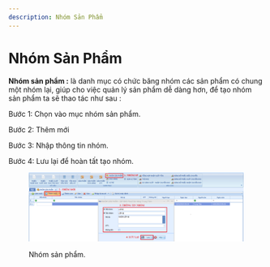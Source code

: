 ```yaml
---
description: Nhóm Sản Phẩm
---
```


# Nhóm Sản Phẩm

**Nhóm sản phẩm :** là danh mục có chức băng nhóm các sản phẩm có chung một nhóm lại, giúp cho việc quản lý sản phẩm dễ dàng hơn, để tạo nhóm sản phẩm ta sẽ thao tác như sau :

Bước 1: Chọn vào mục nhóm sản phẩm.

Bước 2: Thêm mới

Bước 3: Nhập thông tin nhóm.

Bước 4: Lưu lại để hoàn tất tạo nhóm.

<figure><img src="../.gitbook/assets/NHOMSP.png" alt=""><figcaption><p>Nhóm sản phẩm.</p></figcaption></figure>
